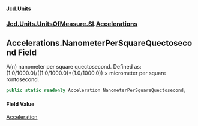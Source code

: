 #### [Jcd.Units](index.md 'index')
### [Jcd.Units.UnitsOfMeasure.SI](Jcd.Units.UnitsOfMeasure.SI.md 'Jcd.Units.UnitsOfMeasure.SI').[Accelerations](Accelerations.md 'Jcd.Units.UnitsOfMeasure.SI.Accelerations')

## Accelerations.NanometerPerSquareQuectosecond Field

A(n) nanometer per square quectosecond. Defined as: (1.0/1000.0)/((1.0/1000.0)*(1.0/1000.0)) × micrometer per square rontosecond.

```csharp
public static readonly Acceleration NanometerPerSquareQuectosecond;
```

#### Field Value
[Acceleration](Acceleration.md 'Jcd.Units.UnitTypes.Acceleration')